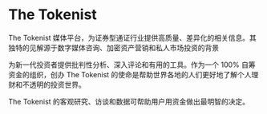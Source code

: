 # 

# The Tokenist

The Tokenist 媒体平台，为证券型通证行业提供高质量、差异化的相关信息。其独特的见解源于数字媒体咨询、加密资产营销和私人市场投资的背景

为新一代投资者提供批判性分析、深入评论和有用的工具。作为一个 100% 自筹资金的组织，创办 The Tokenist 的使命是帮助世界各地的人们更好地了解个人理财和不透明的投资世界。

The Tokenist 的客观研究、访谈和数据可帮助用户用资金做出最明智的决定。



